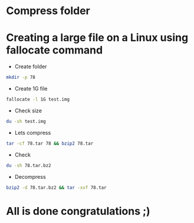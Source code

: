 # Compress folder

# Creating a large file on a Linux using fallocate command

- Create folder
```bash
mkdir -p 78
```
- Create 1G file

```bash
fallocate -l 1G test.img
```
- Check size
```bash 
du -sh test.img
```
- Lets compress
```bash
tar -cf 78.tar 78 && bzip2 78.tar
```
- Check
```bash
du -sh 78.tar.bz2
```
- Decompress
```bash
bzip2 -d 78.tar.bz2 && tar -xvf 78.tar
```
# All is done congratulations ;)
